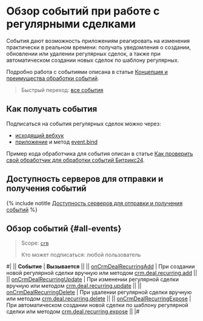 # Обзор событий при работе с регулярными сделками

События дают возможность приложениям реагировать на изменения практически в реальном времени: получать уведомления о создании, обновлении или удалении регулярных сделок, а также при автоматическом создании новых сделок по шаблону регулярных.

Подробно работа с событиями описана в статье [Концепция и преимущества обработки событий](../../../../events/index.md).

> Быстрый переход: [все события](#all-events)

## Как получать события

Подписаться на события регулярных сделок можно через:

- [исходящий вебхук](../../../../../local-integrations/local-webhooks.md)
- [приложение](../../../../../settings/app-installation/index.md) и метод [event.bind](../../../../events/event-bind.md)

Пример кода обработчика для события описан в статье [Как проверить свой обработчик для обработки событий Битрикс24](../../../../events/test-handler.md).

## Доступность серверов для отправки и получения событий

{% include notitle [Доступность серверов для отправки и получения событий](../../../../../_includes/events-index.md) %}

## Обзор событий {#all-events}

> Scope: [`crm`](../../../../scopes/permissions.md)
>
> Кто может подписаться: любой пользователь

#|
|| **Событие** | **Вызывается** ||
|| [onCrmDealRecurringAdd](./on-crm-deal-recurring-add.md) | При создании новой регулярной сделки вручную или методом [crm.deal.recurring.add](../crm-deal-recurring-add.md) ||
|| [onCrmDealRecurringUpdate](./on-crm-deal-recurring-update.md) | При изменении регулярной сделки вручную или методом [crm.deal.recurring.update](../crm-deal-recurring-update.md) ||
|| [onCrmDealRecurringDelete](./on-crm-deal-recurring-delete.md) | При удалении регулярной сделки вручную или методом [crm.deal.recurring.delete](../crm-deal-recurring-delete.md) ||
|| [onCrmDealRecurringExpose](./on-crm-deal-recurring-expose.md) | При автоматическом создании новой сделки по шаблону регулярной сделки или методом [crm.deal.recurring.expose](../crm-deal-recurring-expose.md) ||
|#
